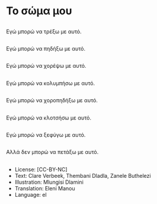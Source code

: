 # Το σώμα μου

##
Εγώ μπορώ να τρέξω με αυτό.

##
Εγώ μπορώ να πηδήξω με αυτό.

##
Εγώ μπορώ να χορέψω με αυτό.

##
Εγώ μπορώ να κολυμπήσω με αυτό.

##
Εγώ μπορώ να χοροπηδήξω με αυτό.

##
Εγώ μπορώ να κλοτσήσω με αυτό.

##
Εγώ μπορώ να ξεφύγω με αυτό.

##
Αλλά δεν μπορώ να πετάξω με αυτό.

##
* License: [CC-BY-NC]
* Text: Clare Verbeek, Thembani Dladla, Zanele Buthelezi
* Illustration: Mlungisi Dlamini
* Translation: Eleni Manou
* Language: el
